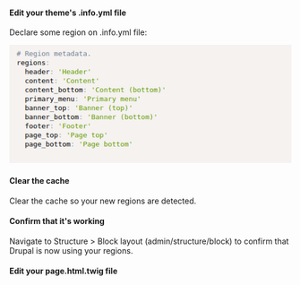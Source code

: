 #### Edit your theme's .info.yml file

Declare some region on .info.yml file:

![](/assets/regions_declared.png)

#### Clear the cache

Clear the cache so your new regions are detected.

#### Confirm that it's working

Navigate to Structure &gt; Block layout \(admin/structure/block\) to confirm that Drupal is now using your regions.

#### Edit your page.html.twig file



